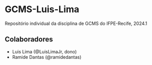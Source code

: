 # GCMS-Luis-Lima
Repositório individual da disciplina de GCMS do IFPE-Recife, 2024.1

## Colaboradores
* Luis Lima (@LuisLimaJr, dono)
* Ramide Dantas (@ramidedantas)
